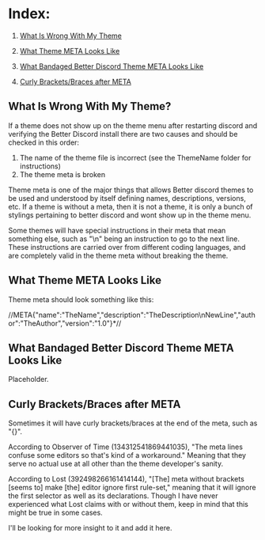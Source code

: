 <h1>Index:</h1>

1) <a href="#WhatMETA">What Is Wrong With My Theme</a>

2) <a href="#METALook">What Theme META Looks Like</a>

3) <a href="#METALookBBD">What Bandaged Better Discord Theme META Looks Like</a>

4) <a href="#METACurly">Curly Brackets/Braces after META</a>

<a name="WhatMETA"><h2>What Is Wrong With My Theme?</h2></a>

If a theme does not show up on the theme menu after restarting discord and verifying the Better Discord install there are two causes and should be checked in this order:
1) The name of the theme file is incorrect (see the ThemeName folder for instructions)
2) The theme meta is broken

Theme meta is one of the major things that allows Better discord themes to be used and understood by itself defining names, descriptions, versions, etc. If a theme is without a meta, then it is not a theme, it is only a bunch of stylings pertaining to better discord and wont show up in the theme menu.

Some themes will have special instructions in their meta that mean something else, such as "\n" being an instruction to go to the next line. These instructions are carried over from different coding languages, and are completely valid in the theme meta without breaking the theme.
<a name="METALook"><h2>What Theme META Looks Like</h2></a>
Theme meta should look something like this:

//META{"name":"TheName","description":"TheDescription\nNewLine","author":"TheAuthor","version":"1.0"}*//

<a name="METALookBBD"><h2>What Bandaged Better Discord Theme META Looks Like</h2></a>

Placeholder.

<a name="METACurly"><h2>Curly Brackets/Braces after META</h2></a>

Sometimes it will have curly brackets/braces at the end of the meta, such as "{}".

According to Observer of Time (134312541869441035), "The meta lines confuse some editors so that's kind of a workaround." Meaning that they serve no actual use at all other than the theme developer's sanity.

According to Lost (392498266161414144), "[The] meta without brackets [seems to] make [the] editor ignore first rule-set," meaning that it will ignore the first selector as well as its declarations. Though I have never experienced what Lost claims with or without them, keep in mind that this might be true in some cases.

I'll be looking for more insight to it and add it here.
